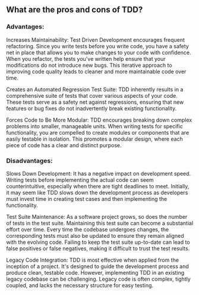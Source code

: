 ## What are the pros and cons of TDD?

### Advantages:

Increases Maintainability: Test Driven Development encourages frequent refactoring. Since you write tests before you write code, you have a safety net in place that allows you to make changes to your code with confidence. When you refactor, the tests you've written help ensure that your modifications do not introduce new bugs. This iterative approach to improving code quality leads to cleaner and more maintainable code over time.

Creates an Automated Regression Test Suite: TDD inherently results in a comprehensive suite of tests that cover various aspects of your code. These tests serve as a safety net against regressions, ensuring that new features or bug fixes do not inadvertently break existing functionality.

Forces Code to Be More Modular: TDD encourages breaking down complex problems into smaller, manageable units. When writing tests for specific functionality, you are compelled to create modules or components that are easily testable in isolation. This promotes a modular design, where each piece of code has a clear and distinct purpose.

### Disadvantages:

Slows Down Development: It has a negative impact on development speed. Writing tests before implementing the actual code can seem counterintuitive, especially when there are tight deadlines to meet. Initially, it may seem like TDD slows down the development process as developers must invest time in creating test cases and then implementing the functionality.

Test Suite Maintenance:
As a software project grows, so does the number of tests in the test suite. Maintaining this test suite can become a substantial effort over time. Every time the codebase undergoes changes, the corresponding tests must also be updated to ensure they remain aligned with the evolving code. Failing to keep the test suite up-to-date can lead to false positives or false negatives, making it difficult to trust the test results.

Legacy Code Integration:
TDD is most effective when applied from the inception of a project. It's designed to guide the development process and produce clean, testable code. However, implementing TDD in an existing legacy codebase can be challenging. Legacy code is often complex, tightly coupled, and lacks the necessary structure for easy testing.

